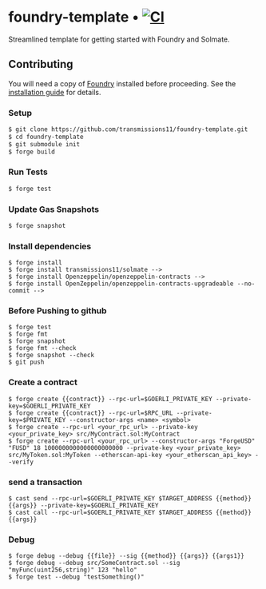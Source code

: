 # foundry-template • [![CI](https://github.com/transmissions11/foundry-template/actions/workflows/tests.yml/badge.svg)](https://github.com/transmissions11/foundry-template/actions/workflows/tests.yml)

Streamlined template for getting started with Foundry and Solmate.

## Contributing

You will need a copy of [Foundry](https://github.com/foundry-rs/foundry) installed before proceeding. See the [installation guide](https://github.com/foundry-rs/foundry#installation) for details.

### Setup

```sh
$ git clone https://github.com/transmissions11/foundry-template.git 
$ cd foundry-template
$ git submodule init 
$ forge build 
```

### Run Tests

```sh
$ forge test
```

### Update Gas Snapshots

```sh
$ forge snapshot
```

### Install dependencies

```
$ forge install
$ forge install transmissions11/solmate -->
$ forge install Openzeppelin/openzeppelin-contracts -->
$ forge install OpenZeppelin/openzeppelin-contracts-upgradeable --no-commit -->
```

### Before Pushing to github

```
$ forge test
$ forge fmt
$ forge snapshot
$ forge fmt --check
$ forge snapshot --check
$ git push
```

### Create a contract

```
$ forge create {{contract}} --rpc-url=$GOERLI_PRIVATE_KEY --private-key=$GOERLI_PRIVATE_KEY
$ forge create {{contract}} --rpc-url=$RPC_URL --private-key=$PRIVATE_KEY --constructor-args <name> <symbol>
$ forge create --rpc-url <your_rpc_url> --private-key <your_private_key> src/MyContract.sol:MyContract
$ forge create --rpc-url <your_rpc_url> --constructor-args "ForgeUSD" "FUSD" 18 1000000000000000000000 --private-key <your_private_key> src/MyToken.sol:MyToken --etherscan-api-key <your_etherscan_api_key> --verify
```

### send a transaction
```
$ cast send --rpc-url=$GOERLI_PRIVATE_KEY $TARGET_ADDRESS {{method}} {{args}} --private-key=$GOERLI_PRIVATE_KEY
$ cast call --rpc-url=$GOERLI_PRIVATE_KEY $TARGET_ADDRESS {{method}} {{args}}
```

### Debug
```
$ forge debug --debug {{file}} --sig {{method}} {{args}} {{args1}}
$ forge debug --debug src/SomeContract.sol --sig "myFunc(uint256,string)" 123 "hello"
$ forge test --debug "testSomething()"
```
